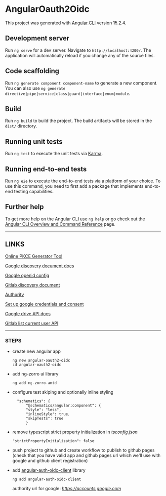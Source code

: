 # AngularOauth2Oidc

This project was generated with [Angular CLI](https://github.com/angular/angular-cli) version 15.2.4.

## Development server

Run `ng serve` for a dev server. Navigate to `http://localhost:4200/`. The application will automatically reload if you change any of the source files.

## Code scaffolding

Run `ng generate component component-name` to generate a new component. You can also use `ng generate directive|pipe|service|class|guard|interface|enum|module`.

## Build

Run `ng build` to build the project. The build artifacts will be stored in the `dist/` directory.

## Running unit tests

Run `ng test` to execute the unit tests via [Karma](https://karma-runner.github.io).

## Running end-to-end tests

Run `ng e2e` to execute the end-to-end tests via a platform of your choice. To use this command, you need to first add a package that implements end-to-end testing capabilities.

## Further help

To get more help on the Angular CLI use `ng help` or go check out the [Angular CLI Overview and Command Reference](https://angular.io/cli) page.

---

## LINKS
[Online PKCE Generator Tool](https://tonyxu-io.github.io/pkce-generator/)

[Google discovery document docs](https://developers.google.com/identity/openid-connect/openid-connect#discovery)

[Google openid config](https://accounts.google.com/.well-known/openid-configuration)

[Gitlab discovery document](https://gitlab.com/.well-known/openid-configuration)

[Authority](https://accounts.google.com)


[Set up google credentials and consent](https://console.cloud.google.com/apis/dashboard)


[Google drive API docs](https://developers.google.com/drive/api/reference/rest/v3?apix=true)

[Gitlab list current user API](https://docs.gitlab.com/ee/api/users.html#for-non-administrator-users-1)

---

### STEPS

* create new angular app
  ```
  ng new angular-oauth2-oidc
  cd angular-oauth2-oidc
  ```

* add ng-zorro ui library
  ```
  ng add ng-zorro-antd
  ```

* configure test skiping and optionally inline styling
  ```
    "schematics": {
        "@schematics/angular:component": {
        "style": "less",
        "inlineStyle": true,
        "skipTests": true
        }
  ```   

* remove typescript strict property initialization in *tsconfig.json*
  ```
  "strictPropertyInitialization": false
  ```

* push project to github and create workflow to publish to github pages
  (check that you have valid app and github pages url which we'll use with google and github client registration)

* add [angular-auth-oidc-client](https://github.com/damienbod/angular-auth-oidc-client) library
  ```
  ng add angular-auth-oidc-client
  ```
  authority url for google: *https://accounts.google.com*

